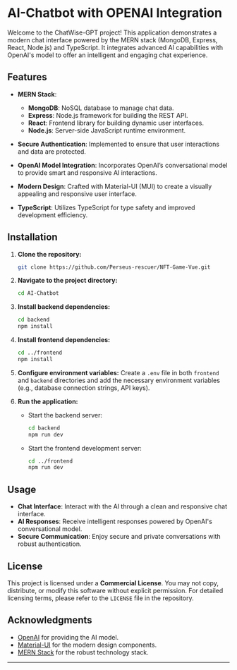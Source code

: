 # AI-Chatbot with OPENAI Integration

Welcome to the ChatWise-GPT project! This application demonstrates a modern chat interface powered by the MERN stack (MongoDB, Express, React, Node.js) and TypeScript. It integrates advanced AI capabilities with OpenAI's model to offer an intelligent and engaging chat experience.

## Features

- **MERN Stack**:

  - **MongoDB**: NoSQL database to manage chat data.
  - **Express**: Node.js framework for building the REST API.
  - **React**: Frontend library for building dynamic user interfaces.
  - **Node.js**: Server-side JavaScript runtime environment.

- **Secure Authentication**: Implemented to ensure that user interactions and data are protected.

- **OpenAI Model Integration**: Incorporates OpenAI’s conversational model to provide smart and responsive AI interactions.

- **Modern Design**: Crafted with Material-UI (MUI) to create a visually appealing and responsive user interface.

- **TypeScript**: Utilizes TypeScript for type safety and improved development efficiency.

## Installation

1. **Clone the repository:**

   ```bash
   git clone https://github.com/Perseus-rescuer/NFT-Game-Vue.git
   ```

2. **Navigate to the project directory:**

   ```bash
   cd AI-Chatbot
   ```

3. **Install backend dependencies:**

   ```bash
   cd backend
   npm install
   ```

4. **Install frontend dependencies:**

   ```bash
   cd ../frontend
   npm install
   ```

5. **Configure environment variables:**
   Create a `.env` file in both `frontend` and `backend` directories and add the necessary environment variables (e.g., database connection strings, API keys).

6. **Run the application:**
   - Start the backend server:
     ```bash
     cd backend
     npm run dev
     ```
   - Start the frontend development server:
     ```bash
     cd ../frontend
     npm run dev
     ```

## Usage

- **Chat Interface**: Interact with the AI through a clean and responsive chat interface.
- **AI Responses**: Receive intelligent responses powered by OpenAI's conversational model.
- **Secure Communication**: Enjoy secure and private conversations with robust authentication.


## License

This project is licensed under a **Commercial License**. You may not copy, distribute, or modify this software without explicit permission. For detailed licensing terms, please refer to the `LICENSE` file in the repository.

## Acknowledgments

- [OpenAI](https://openai.com) for providing the AI model.
- [Material-UI](https://mui.com) for the modern design components.
- [MERN Stack](https://www.mongodb.com/mern-stack) for the robust technology stack.

---
